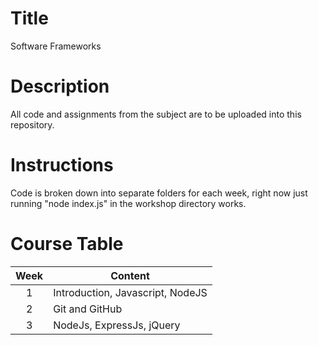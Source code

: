 # Title
 Software Frameworks

# Description
All code and assignments from the subject are to be uploaded into this repository.

# Instructions
Code is broken down into separate folders for each week, right now just running "node index.js" in the workshop directory works.

# Course Table
|   Week  | Content                        |
|:-------:|--------------------------------|
|    1    |Introduction, Javascript, NodeJS|
|    2    |Git and GitHub                  |
|    3    |NodeJs, ExpressJs, jQuery       |
